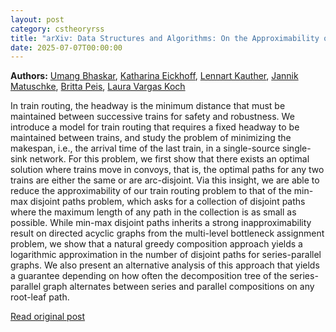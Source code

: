 ```yaml
---
layout: post
category: cstheoryrss
title: "arXiv: Data Structures and Algorithms: On the Approximability of Train Routing and the Min-Max Disjoint Paths"
date: 2025-07-07T00:00:00
---
```


**Authors:** [Umang Bhaskar](https://dblp.uni-trier.de/search?q=Umang+Bhaskar), [Katharina Eickhoff](https://dblp.uni-trier.de/search?q=Katharina+Eickhoff), [Lennart Kauther](https://dblp.uni-trier.de/search?q=Lennart+Kauther), [Jannik Matuschke](https://dblp.uni-trier.de/search?q=Jannik+Matuschke), [Britta Peis](https://dblp.uni-trier.de/search?q=Britta+Peis), [Laura Vargas Koch](https://dblp.uni-trier.de/search?q=Laura+Vargas+Koch)

In train routing, the headway is the minimum distance that must be maintained
between successive trains for safety and robustness. We introduce a model for
train routing that requires a fixed headway to be maintained between trains,
and study the problem of minimizing the makespan, i.e., the arrival time of the
last train, in a single-source single-sink network. For this problem, we first
show that there exists an optimal solution where trains move in convoys, that
is, the optimal paths for any two trains are either the same or are
arc-disjoint. Via this insight, we are able to reduce the approximability of
our train routing problem to that of the min-max disjoint paths problem, which
asks for a collection of disjoint paths where the maximum length of any path in
the collection is as small as possible. While min-max disjoint paths inherits a
strong inapproximability result on directed acyclic graphs from the multi-level
bottleneck assignment problem, we show that a natural greedy composition
approach yields a logarithmic approximation in the number of disjoint paths for
series-parallel graphs. We also present an alternative analysis of this
approach that yields a guarantee depending on how often the decomposition tree
of the series-parallel graph alternates between series and parallel
compositions on any root-leaf path.

[Read original post](http://arxiv.org/abs/2507.03687v1)
